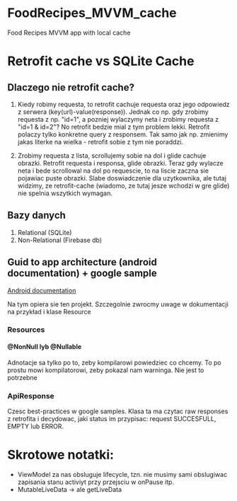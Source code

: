 # FoodRecipes_MVVM_cache
Food Recipes MVVM app with local cache


# Retrofit cache vs SQLite Cache

## Dlaczego nie retrofit cache?

1. Kiedy robimy requesta, to retrofit cachuje requesta oraz jego odpowiedz z serwera (key(url)-value(response)). 
Jednak co np. gdy zrobimy requesta z np. "id=1", a pozniej wylaczymy neta i zrobimy requesta z "id=1 & id=2"? No retrofit bedzie mial z tym problem lekki. Retrofit polaczy tylko konkretne query z responsem. 
Tak samo jak np. zmienimy jakas literke na wielka - retrofit sobie z tym nie poraddzi.

2. Zrobimy requesta z lista, scrollujemy sobie na dol i glide cachuje obrazki. Retrofit requesta i responsa, glide obrazki. Teraz gdy wylacze neta i bede scrollowal na dol po requescie, to na liscie zaczna sie pojawiac puste obrazki.
Slabe doswiadczenie dla uzytkownika, ale tutaj widzimy, ze retrofit-cache (wiadomo, ze tutaj jesze wchodzi w gre glide) nie spelnia wszytkich wymagan.


## Bazy danych

1. Relational (SQLite)
2. Non-Relational (Firebase db)


## Guid to app architecture (android documentation) + google sample
[Android documentation](https://developer.android.com/jetpack/docs/guide)

Na tym opiera sie ten projekt.
Szczegolnie zwrocmy uwage w dokumentacji na przykład i klase Resource

### Resources
#### @NonNull lyb @Nullable
Adnotacje sa tylko po to, zeby kompilarowi powiedziec co chcemy. To po prostu mowi kompilatorowi, zeby pokazal nam warninga. Nie jest to potrzebne

### ApiResponse
Czesc best-practices w google samples. Klasa ta ma czytac raw responses z retrofita i decydowac, jaki status im przypisac: request SUCCESFULL, EMPTY lub ERROR.


# Skrotowe notatki:


- ViewModel za nas obsluguje lifecycle, tzn. nie musimy sami obslugiwac zapisania stanu activiyt przy przejsciu w onPause itp.
- MutableLiveData -> ale getLiveData

